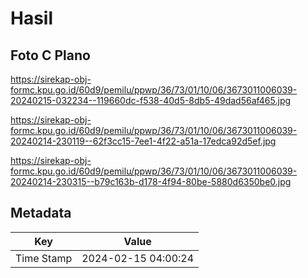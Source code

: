 # Hasil

## Foto C Plano

https://sirekap-obj-formc.kpu.go.id/60d9/pemilu/ppwp/36/73/01/10/06/3673011006039-20240215-032234--119660dc-f538-40d5-8db5-49dad56af465.jpg

https://sirekap-obj-formc.kpu.go.id/60d9/pemilu/ppwp/36/73/01/10/06/3673011006039-20240214-230119--62f3cc15-7ee1-4f22-a51a-17edca92d5ef.jpg

https://sirekap-obj-formc.kpu.go.id/60d9/pemilu/ppwp/36/73/01/10/06/3673011006039-20240214-230315--b79c163b-d178-4f94-80be-5880d6350be0.jpg


## Metadata

| Key        | Value               |
| ---------- | ------------------- |
| Time Stamp | 2024-02-15 04:00:24 |



